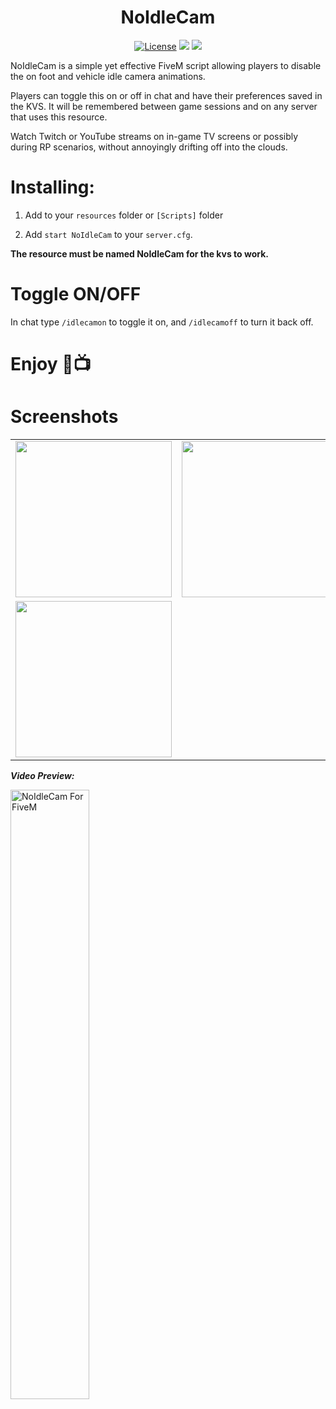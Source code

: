 <h1 align="center">NoIdleCam</h1>



<p align="center">
    <a href="https://github.com/TayMcKenzieNZ/NoIdleCam/blob/main/LICENSE"><img src="https://img.shields.io/badge/license-GPL--3.0-blue.svg" alt="License"></a>
    <a href="https://github.com/TayMcKenzieNZ/NoIdleCam/stargazers"><img src="https://img.shields.io/github/stars/TayMcKenzieNZ/NoIdleCam.svg?style=social&label=Stars"></a>
    <a href="https://github.com/TayMcKenzieNZ/NoIdleCam/network/members"><img src="https://img.shields.io/github/forks/TayMcKenzieNZ/NoIdleCam.svg?style=social&label=Forks"></a>
</p>


NoIdleCam is a simple yet effective FiveM script allowing players to disable the on foot and vehicle idle camera animations.

  
Players can toggle this on or off in chat and have their preferences saved in the KVS. It will be remembered between game sessions and on any server that uses this resource.

Watch Twitch or YouTube streams on in-game TV screens or possibly during RP scenarios, without annoyingly drifting off into the clouds.


# Installing:

1. Add to your `resources` folder or `[Scripts]` folder

2. Add `start NoIdleCam` to your `server.cfg`. 

**The resource must be named NoIdleCam for the kvs to work.**

# Toggle ON/OFF

In chat type `/idlecamon` to toggle it on, and `/idlecamoff` to turn it back off.


# Enjoy 🥰📺

# Screenshots 

| | | |
|-|-|-|
| <img src="Screenshots/a.jpg" width="250"> | <img src="Screenshots/b.jpg" width="250"> | <img src="Screenshots/c.jpg" width="250"> |
| <img src="Screenshots/d.jpg" width="250"> |

_**Video Preview:**_

<a href="https://www.youtube.com/watch?v=fbNFSCHI5GI"><img src="https://i3.ytimg.com/vi/fbNFSCHI5GI/maxresdefault.jpg" alt="NoIdleCam For FiveM" width="50%"></a>










